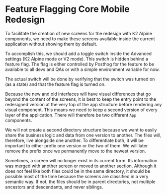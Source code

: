 # Feature Flagging Core Mobile Redesign

To facilitate the creation of new screens for the redesign with K2 Alpine components, we need to make these screens available inside the current application without showing them by default.

To accomplish this, we should add a toggle switch inside the Advanced settings (K2 Alpine mode or V2 mode). This switch is hidden behind a feature flag. The flag is either controlled by Posthog for the feature to be available to all devs and QAs or with a simple environment variable for now.

The actual switch will be done by verifying that the switch was turned on (as a state) and that the feature flag is turned on.

Because the new and old interfaces will have visual differences that go beyond the content of the screens, it is best to keep the entry point to the redesigned version at the very top of the app structure before rendering any visual component. This means we need to keep a second version of every layer of the application. There will therefore be two different `App` components.

We will not create a second directory structure because we want to easily share the business logic and data from one version to another. The files will, therefore, live alongside one another. To differentiate both, it will be important to either prefix one version or the two of them. We will later remove the prefix once we permanently move to the newest version.

Sometimes, a screen will no longer exist in its current form. Its information was merged with another screen or moved to another section. Although it does not feel like both files could be in the same directory, it should be possible most of the time because the screens are classified in a very semantic way. If not, the files should be in parent directories, not multiple ancestors and descendants, and never siblings.
